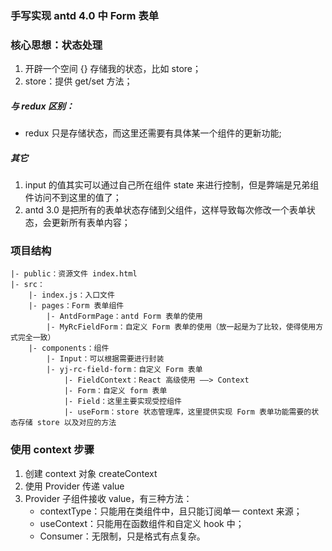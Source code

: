 ### 手写实现 antd 4.0 中 Form 表单

### 核心思想：状态处理
1. 开辟一个空间 {} 存储我的状态，比如 store；
2. store：提供 get/set 方法；

##### 与 redux 区别：
- redux 只是存储状态，而这里还需要有具体某一个组件的更新功能;

##### 其它
1. input 的值其实可以通过自己所在组件 state 来进行控制，但是弊端是兄弟组件访问不到这里的值了；
2. antd 3.0 是把所有的表单状态存储到父组件，这样导致每次修改一个表单状态，会更新所有表单内容；

### 项目结构
```
|- public：资源文件 index.html
|- src：
    |- index.js：入口文件
    |- pages：Form 表单组件
        |- AntdFormPage：antd Form 表单的使用
        |- MyRcFieldForm：自定义 Form 表单的使用（放一起是为了比较，使得使用方式完全一致）
    |- components：组件
        |- Input：可以根据需要进行封装
        |- yj-rc-field-form：自定义 Form 表单
            |- FieldContext：React 高级使用 ——> Context
            |- Form：自定义 form 表单
            |- Field：这里主要实现受控组件
            |- useForm：store 状态管理库，这里提供实现 Form 表单功能需要的状态存储 store 以及对应的方法
```            

### 使用 context 步骤
1. 创建 context 对象 createContext
2. 使用 Provider 传递 value
3. Provider 子组件接收 value，有三种方法：
    - contextType：只能用在类组件中，且只能订阅单一 context 来源；
    - useContext：只能用在函数组件和自定义 hook 中；
    - Consumer：无限制，只是格式有点复杂。